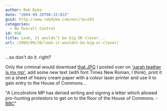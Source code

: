 ```yaml
---
author: Rob Dyke
date: "2004-09-20T08:33:02Z"
guid: http://www.robdyke.com/noc/?p=243
categories:
  - No Overall Control
id: 656
title: Look, it wouldn’t be big OR clever...
url: /2004/09/20/look-it-wouldnt-be-big-or-clever/
---
```

...so don't do it. right?

Only the criminal would download [that JPG](http://www.theglobalvoyage.com/robdyke/impeach_letter.jpg) I posted over on ['sarah teather is my mp'](http://sarah-teather-mp.blogspot.com/2004/09/update-impeaching-tony-blair.html), add some new text (with font Times New Roman, I think), print it on a sheet of heavy cream paper with a colour laser printer and use it to gain entry to the House of Commons...

"A Lincolnshire MP has denied writing and signing a letter which allowed pro-hunting protestors to get on to the floor of the House of Commons. - [BBC](http://news.bbc.co.uk/1/hi/england/lincolnshire/3665950.stm)"